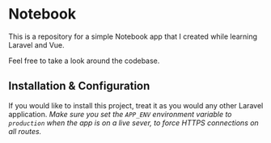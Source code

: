 # Notebook

This is a repository for a simple Notebook app that I created while learning Laravel and Vue.

Feel free to take a look around the codebase.

## Installation & Configuration
If you would like to install this project, treat it as you would any other Laravel application.
*Make sure you set the ```APP_ENV``` environment variable to ```production``` when the app is on a live sever, to force HTTPS connections on all routes.*

